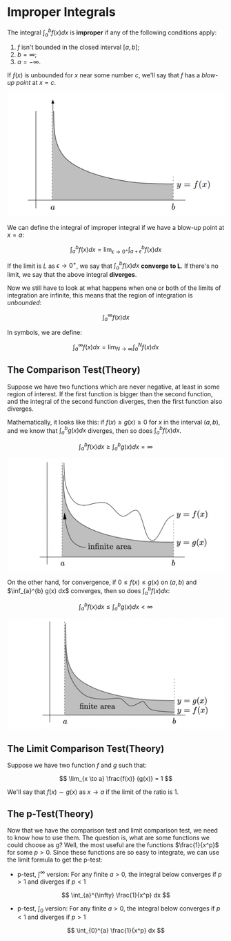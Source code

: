 # Improper Integrals

The integral $\int_{a}^{b} f(x) dx$ is **improper** if any of the following conditions apply:

1. $f$ isn't bounded in the closed interval $[a, b]$;
2. $b = \infty$;
3. $a = -\infty$.

If $f(x)$ is unbounded for $x$ near some number $c$, we'll say that $f$ has a *blow-up point* at $x = c$.

![blow up](images/improper_integral/blow_up.png)

We can define the integral of improper integral if we have a blow-up point at $x = a$:

$$
\int_{a}^{b} f(x) dx = \lim_{\epsilon \to 0^+} \int_{a + \epsilon}^{b} f(x) dx
$$

If the limit is $L$ as $\epsilon \to 0^+$, we say that $\int_{a}^{b} f(x) dx$ **converge to L**. If there's no limit, we say that the above integral **diverges**.

Now we still have to look at what happens when one or both of the limits of integration are infinite, this means that the region of integration is *unbounded*:

$$
\int_{a}^{\infty} f(x) dx
$$

In symbols, we are define:

$$
\int_{a}^{\infty} f(x) dx = \lim_{N \to \infty} \int_{a}^{N} f(x) dx
$$

## The Comparison Test(Theory)
Suppose we have two functions which are never negative, at least in some region of interest. If the first function is bigger than the second function, and the integral of the second function diverges, then the first function also diverges.

Mathematically, it looks like this: if $f(x) \ge g(x) \ge 0$ for $x$ in the interval $(a, b)$, and we know that $\int_{a}^{b} g(x) dx$ diverges, then so does $\int_{a}^{b} f(x) dx$.

$$
\int_{a}^{b} f(x) dx \ge \int_{a}^{b} g(x) dx = \infty
$$

![comparison](images/improper_integral/comparison.png)

On the other hand, for convergence, if $0 \le f(x) \le g(x)$ on $(a, b)$ and $\inf_{a}^{b} g(x) dx$ converges, then so does $\int_{a}^{b} f(x) dx$:

$$
\int_{a}^{b} f(x) dx \le \int_{a}^{b} g(x) dx < \infty
$$

![comparison](images/improper_integral/comparison_con.png)

## The Limit Comparison Test(Theory)

Suppose we have two function $f$ and $g$ such that:

$$
\lim_{x \to a} \frac{f(x)} {g(x)} = 1
$$

We'll say that $f(x) \sim g(x)$ as $x \to a$ if the limit of the ratio is 1.

## The p-Test(Theory)

Now that we have the comparison test and limit comparison test, we need to know how to use them. The question is, what are some functions we could choose as g? Well, the most useful are the functions $\frac{1}{x^p}$ for some $p > 0$. Since these functions are so easy to integrate, we can use the limit formula to get the p-test:

- p-test, $\int^{\infty}$ version: For any finite $a > 0$, the integral below converges if $p > 1$ and diverges if $p < 1$

$$
\int_{a}^{\infty} \frac{1}{x^p} dx
$$

- p-test, $\int_{0}$ version: For any finite $a > 0$, the integral below converges if $p < 1$ and diverges if $p > 1$

$$
\int_{0}^{a} \frac{1}{x^p} dx
$$
